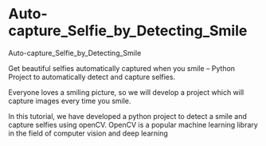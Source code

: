 # Auto-capture_Selfie_by_Detecting_Smile
Auto-capture_Selfie_by_Detecting_Smile

Get beautiful selfies automatically captured when you smile – Python Project to automatically detect and capture selfies.

Everyone loves a smiling picture, so we will develop a project which will capture images every time you smile.


In this tutorial, we have developed a python project to detect a smile and capture selfies using openCV. OpenCV is a popular machine learning library in the field of computer vision and deep learning
